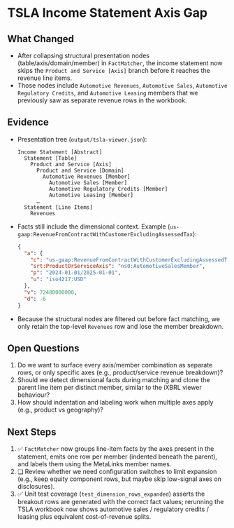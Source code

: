 # TSLA Income Statement Axis Gap

## What Changed
- After collapsing structural presentation nodes (table/axis/domain/member) in `FactMatcher`, the income statement now skips the `Product and Service [Axis]` branch before it reaches the revenue line items.
- Those nodes include `Automotive Revenues`, `Automotive Sales`, `Automotive Regulatory Credits`, and `Automotive Leasing` members that we previously saw as separate revenue rows in the workbook.

## Evidence
- Presentation tree (`output/tsla-viewer.json`):
  ```text
  Income Statement [Abstract]
    Statement [Table]
      Product and Service [Axis]
        Product and Service [Domain]
          Automotive Revenues [Member]
            Automotive Sales [Member]
            Automotive Regulatory Credits [Member]
            Automotive Leasing [Member]
        …
    Statement [Line Items]
      Revenues
  ```
- Facts still include the dimensional context. Example (`us-gaap:RevenueFromContractWithCustomerExcludingAssessedTax`):
  ```json
  {
    "a": {
      "c": "us-gaap:RevenueFromContractWithCustomerExcludingAssessedTax",
      "srt:ProductOrServiceAxis": "ns0:AutomotiveSalesMember",
      "p": "2024-01-01/2025-01-01",
      "u": "iso4217:USD"
    },
    "v": 72480000000,
    "d": -6
  }
  ```
- Because the structural nodes are filtered out before fact matching, we only retain the top-level `Revenues` row and lose the member breakdown.

## Open Questions
1. Do we want to surface every axis/member combination as separate rows, or only specific axes (e.g., product/service revenue breakdown)?
2. Should we detect dimensional facts during matching and clone the parent line item per distinct member, similar to the iXBRL viewer behaviour?
3. How should indentation and labeling work when multiple axes apply (e.g., product vs geography)?

## Next Steps
1. ✅ `FactMatcher` now groups line-item facts by the axes present in the statement, emits one row per member (indented beneath the parent), and labels them using the MetaLinks member names.
2. ❑ Review whether we need configuration switches to limit expansion (e.g., keep equity component rows, but maybe skip low-signal axes on disclosures).
3. ✅ Unit test coverage (`test_dimension_rows_expanded`) asserts the breakout rows are generated with the correct fact values; rerunning the TSLA workbook now shows automotive sales / regulatory credits / leasing plus equivalent cost-of-revenue splits.

